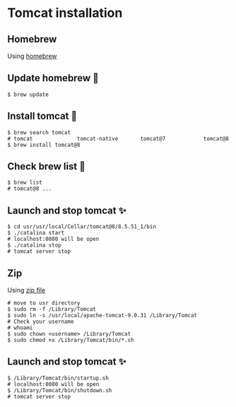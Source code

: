 # Tomcat installation

## Homebrew

Using [homebrew](https://brew.sh/)

## Update homebrew :pencil:

```shell
$ brew update
```

## Install tomcat :rocket:

```shell
$ brew search tomcat
# tomcat              tomcat-native       tomcat@7            tomcat@8
$ brew install tomcat@8
```

## Check brew list :pencil:

```shell
$ brew list
# tomcat@8 ...
```

## Launch and stop tomcat :sparkles:

```shell
$ cd usr/usr/local/Cellar/tomcat@8/8.5.51_1/bin
$ ./catalina start
# localhost:8080 will be open
$ ./catalina stop
# tomcat server stop
```

## Zip

Using [zip file](https://tomcat.apache.org/download-90.cgi)

```shell
# move to usr directory
$ sudo rm -f /Library/Tomcat
$ sudo ln -s /usr/local/apache-tomcat-9.0.31 /Library/Tomcat
# Check your username
# whoami
$ sudo chown <username> /Library/Tomcat
$ sudo chmod +x /Library/Tomcat/bin/*.sh
```

## Launch and stop tomcat :sparkles:

```shell
$ /Library/Tomcat/bin/startup.sh
# localhost:8080 will be open
$ /Library/Tomcat/bin/shutdown.sh
# tomcat server stop
```